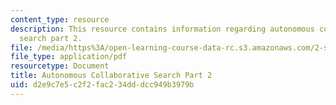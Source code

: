 ```yaml
---
content_type: resource
description: This resource contains information regarding autonomous collaborative
  search part 2.
file: /media/https%3A/open-learning-course-data-rc.s3.amazonaws.com/2-s998-marine-autonomy-sensing-and-communications-spring-2012/d2e9c7e5c2f2fac234dddcc949b3979b_MIT2_S998S12_Lab14.pdf
file_type: application/pdf
resourcetype: Document
title: Autonomous Collaborative Search Part 2
uid: d2e9c7e5-c2f2-fac2-34dd-dcc949b3979b
---
```

